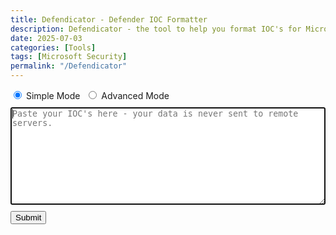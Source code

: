 ```yaml
---
title: Defendicator - Defender IOC Formatter
description: Defendicator - the tool to help you format IOC's for Microsoft Defender XDR on your device.
date: 2025-07-03
categories: [Tools]
tags: [Microsoft Security]
permalink: "/Defendicator"
---
```

<div id=divChooseMode>
    <input type=radio id=btnSimpleMode name="btnChooseMode" value="Simple" checked>
    <label for=btnSimpleMode>Simple Mode </label>
    <input type=radio id=btnAdvMode name="btnChooseMode" value="Advanced" style="margin-left: 10px">
    <label for=btnAdvMode>Advanced Mode </label>
</div>
<div id=divOptions hidden>
    <div id=divOptionsFreetext>
        <label for=txtIndicatorTitle>Indicator Title: </label>
        <input type=text id=txtIndicatorTitle placeholder="Possible Indicator of Compromise Observed" style="width:100%; margin:5px"><br>
        <label for=txtIndicatorDescription>Indicator Description: </label>
        <input type=text id=txtIndicatorDescription placeholder="This indicator was added by another user & may indicate malicious activity." style="width:100%; margin:5px"><br>
        <label for=txtIndicatorRecommendedActions>Recommended Actions: </label>
        <input type=text id=txtIndicatorRecommendedActions placeholder="e.g 'Launch a full AV scan.'" style="width:100%; margin:5px">
        <label for=txtIndicatorRbacGroups>Device Groups: </label>
        <input type=text id=txtIndicatorRbacGroups placeholder="e.g 'Group1,Group2'" style="width:100%; margin:5px">
        <label for=txtIndicatorTechniques>MITRE Techniques: </label>
        <input type=text id=txtIndicatorTechniques placeholder="e.g 'T1566'" style="width:100%; margin:5px">
    </div>
    <div id=divOptionsSelect style="margin:5px">
        <label for=txtIndicatorCategory>Indicator Category: </label>
        <select name=txtIndicatorCategory id=txtIndicatorCategory>
            <option value="Malware" selected="selected">Malware</option>
            <option value="UnwantedSoftware">Unwanted Software</option>
            <option value="Ransomware">Ransomware</option>
            <option value="CommandandControl">Command & Control</option>
            <option value="LateralMovement">Lateral Movement</option>
            <option value="Persistence">Persistence</option>
            <option value="PrivilegeEscalation">Privilege Escalation</option>
            <option value="SuspiciousActivity">Suspicious Activity</option>
            <option value="Exploit">Exploit</option>
            <option value="InitialAccess">Initial Access</option>
            <option value="Execution">Execution</option>
            <option value="Exfiltration">Exfiltration</option>
            <option value="Collection">Collection</option>
            <option value="CredentialAccess">Credential Access</option>
            <option value="DefenseEvasion">Defense Evasion</option>
            <option value="Discovery">Discovery</option>
            <option value="Impact">Impact</option>
        </select>
    </div>
    <div id=divOptionsCheckbox>
        <input type=checkbox id=chkQueryToggle value="1" label="Generate Advanced Hunting queries" checked/>
        <label for="chkQueryToggle">Generate Advanced Hunting queries</label><br>
        <input type=checkbox id=chkUrlConvertToggle value="1" label="Convert URL's to domains" checked/>
        <label for="chkUrlConvertToggle">Convert URL's to domains</label><br>
        <input type=checkbox id=chkAlertsToggle value="1" label="Generate alerts for indicator events" checked/>
        <label for="chkAlertsToggle">Generate alerts for indicator events</label><br>
    </div>
</div>
<div style="margin-top: 10px">
    <textarea id=txtInput name=txtInput rows=10 style="width:100%" required autofocus placeholder="Paste your IOC's here - your data is never sent to remote servers."></textarea>
</div>
<div id=divButtons style="margin-top: 10px">
    <input type=submit id=btnSubmit value=Submit onclick="formatIndicators()">
    <a href={{ include site.url }} id=formDownload>
        <input type=submit id=btnDownload value=Save hidden>
    </a>
</div>

<div id=divQueryOutput hidden style="margin:5px">
    <p style="font-size:20px">Advanced Hunting Queries<br></p>
    <textarea id=txtQueryOutput name=txtQueryOutput rows=10 style="width:100%" readonly></textarea>
</div>

<script type="text/javascript" src="/assets/script/Defendicator.js"></script>

<script>
    let objChooseMode = document.getElementById("divChooseMode")
    objChooseMode.addEventListener('change',function(){
        if (document.getElementById("btnAdvMode").checked) {
            console.log("Switching to advanced mode...")
            document.getElementById("divOptions").hidden = false
        } else {
            console.log("Switching to simple mode...")
            document.getElementById("divOptions").hidden = true
        }
    })
</script>